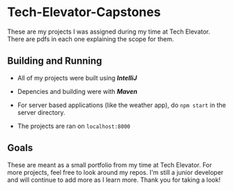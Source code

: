 # Tech-Elevator-Capstones
These are my projects I was assigned during my time at Tech Elevator.
There are pdfs in each one explaining the scope for them.

## Building and Running
- All of my projects were built using ***IntelliJ***
- Depencies and building were with ***Maven***
- For server based applications (like the weather app), do ```npm start``` in the server directory.

- The projects are ran on ```localhost:8000```

## Goals

These are meant as a small portfolio from my time at Tech Elevator.
For more projects, feel free to look around my repos. I'm still
a junior developer and will continue to add more as I learn more.
Thank you for taking a look!
